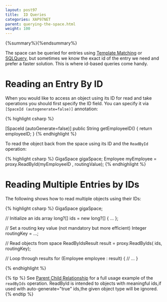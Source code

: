 ```yaml
---
layout: post97
title:  ID Queries
categories: XAP97NET
parent: querying-the-space.html
weight: 100
---
```


{%summary%}{%endsummary%}

The space can be queried for entries using [Template Matching](./query-template-matching.html) or [SQLQuery](./query-sql.html), but sometimes we know the exact id of the entry we need and prefer a faster solution. This is where id-based queries come handy.

# Reading an Entry By ID

When you would like to access an object using its ID for read and take operations you should first specify the ID field. You can specify it via `[SpaceId (autogenerate=false)]` annotation:

{% highlight csharp %}

[SpaceId (autoGenerate=false)]
public String getEmployeeID() {
    return employeeID;
}
{% endhighlight %}

To read the object back from the space using its ID and the `ReadById` operation:

{% highlight csharp %}
GigaSpace gigaSpace;
Employee myEmployee = proxy.ReadById<Employee>(myEmployeeID , routingValue);
{% endhighlight %}

# Reading Multiple Entries by IDs

The following shows how to read multiple objects using their IDs:

{% highlight csharp %}
GigaSpace gigaSpace;

// Initialize an ids array
long?[] ids = new long?[] { ... };

// Set a routing key value (not mandatory but more efficient)
Integer routingKey = ...;

// Read objects from space
ReadByIdsResult<Employee> result = proxy.ReadByIds<Employee>( ids, routingKey);

// Loop through results
for (Employee employee : result) {
  // ...
}

{% endhighlight %}

{% tip %}
See [Parent Child Relationship](/sbp/parent-child-relationship.html) for a full usage example of the `readByIds` operation.
ReadById is intended to objects with meaningful ids,if used with auto-generate="true" ids,the given object type will be ignored.
{% endtip %}

